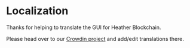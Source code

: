 # Localization

Thanks for helping to translate the GUI for Heather Blockchain.

Please head over to our [Crowdin project](https://crowdin.com/project/heather-blockchain/) and add/edit translations there.
